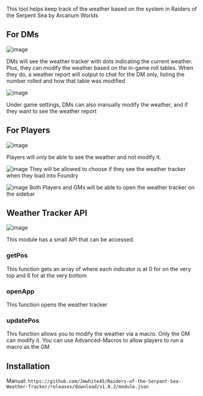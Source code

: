 This tool helps keep track of the weather based on the system in Raiders of the Serpent Sea by Arcanum Worlds

## For DMs
![image](https://github.com/user-attachments/assets/74577fcb-dd99-49f4-931e-f6774c4f9bf2)

DMs will see the weather tracker with dots indicating the current weather. Plus, they can modify the weather based on the in-game roll tables. When they do, a weather report will output to chat for the DM only, listing the number rolled and how that table was modified

![image](https://github.com/user-attachments/assets/d03f6ac6-ca36-4525-9915-2afcc6ff3175)

Under game settings, DMs can also manually modify the weather, and if they want to see the weather report

## For Players
![image](https://github.com/user-attachments/assets/f8a8b0c3-b405-453b-a777-f12716761768)

Players will only be able to see the weather and not modify it.

![image](https://github.com/user-attachments/assets/50dc8e4d-88a4-4ab1-8c82-cf45348015a8)
They will be allowed to choose if they see the weather tracker when they load into Foundry

![image](https://github.com/user-attachments/assets/430bf991-b6cc-4f38-8339-3d910c16281c)
Both Players and GMs will be able to open the weather tracker on the sidebar

## Weather Tracker API
![image](https://github.com/user-attachments/assets/39864ef5-44a0-49fc-9aeb-a76b5410b56d)

This module has a small API that can be accessed. 
### getPos
This function gets an array of where each indicator is at 0 for on the very top and 6 for at the very bottom

### openApp
This function opens the weather tracker

### updatePos
This function allows you to modify the weather via a macro. Only the GM can modify it. You can use Advanced-Macros to allow players to run a macro as the GM

## Installation
Manual: `https://github.com/Jmwhite45/Raiders-of-the-Serpant-Sea-Weather-Tracker/releases/download/v1.0.2/module.json`
